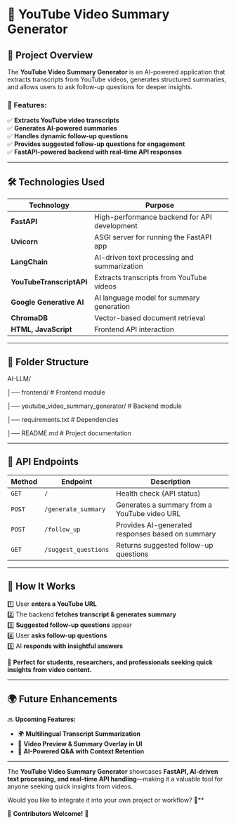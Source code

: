 # 🚀 YouTube Video Summary Generator

## 📌 Project Overview
The **YouTube Video Summary Generator** is an AI-powered application that extracts transcripts from YouTube videos, generates structured summaries, and allows users to ask follow-up questions for deeper insights.

### 🌟 Features:
✅ **Extracts YouTube video transcripts**  
✅ **Generates AI-powered summaries**  
✅ **Handles dynamic follow-up questions**  
✅ **Provides suggested follow-up questions for engagement**  
✅ **FastAPI-powered backend with real-time API responses**  

---

## 🛠 Technologies Used
| **Technology**       | **Purpose** |
|----------------------|------------|
| **FastAPI**         | High-performance backend for API development |
| **Uvicorn**         | ASGI server for running the FastAPI app |
| **LangChain**       | AI-driven text processing and summarization |
| **YouTubeTranscriptAPI** | Extracts transcripts from YouTube videos |
| **Google Generative AI** | AI language model for summary generation |
| **ChromaDB**        | Vector-based document retrieval |
| **HTML, JavaScript** | Frontend API interaction |

---

## 📂 Folder Structure
AI-LLM/


│── frontend/                                                         # Frontend module                     


│── youtube_video_summary_generator/                                   # Backend module

                           
│── requirements.txt                                                   # Dependencies


│── README.md                                                          # Project documentation

---

## 🚀 API Endpoints
| Method  | Endpoint             | Description                                      |
|---------|----------------------|--------------------------------------------------|
| `GET`   | `/`                  | Health check (API status)                        |
| `POST`  | `/generate_summary`   | Generates a summary from a YouTube video URL    |
| `POST`  | `/follow_up`          | Provides AI-generated responses based on summary |
| `GET`   | `/suggest_questions`  | Returns suggested follow-up questions           |

---

## 📌 How It Works
1️⃣ User **enters a YouTube URL**  
2️⃣ The backend **fetches transcript & generates summary**  
3️⃣ **Suggested follow-up questions** appear  
4️⃣ User **asks follow-up questions**  
5️⃣ AI **responds with insightful answers**  

🔹 **Perfect for students, researchers, and professionals seeking quick insights from video content.**

---

## 🌍 Future Enhancements
🔜 **Upcoming Features:**
- 🌍 **Multilingual Transcript Summarization**  
- 🎥 **Video Preview & Summary Overlay in UI**  
- 🔄 **AI-Powered Q&A with Context Retention**  

---

The **YouTube Video Summary Generator** showcases **FastAPI, AI-driven text processing, and real-time API handling**—making it a valuable tool for anyone seeking quick insights from videos.  

Would you like to integrate it into your own project or workflow? 🚀**  

🙌 **Contributors Welcome!** 🎉
